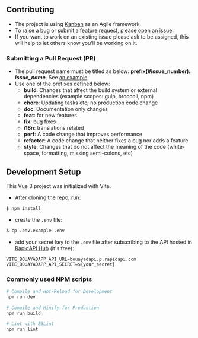 ## Contributing
- The project is using [Kanban]() as an Agile framework.
- To raise a bug or submit a feature request, please [open an issue](https://github.com/moghwan/web.bouayad.app/issues/new).
- If you want to work on an existing issue please ask to be assigned, this will help to let others know you'll be working on it.

### Submitting a Pull Request (PR)
- The pull request name must be titled as below: **prefix(#issue_number): _issue_name_**. See [an example](https://github.com/moghwan/web.bouayad.app/pull/22)
- Use one of the prefixes defined below:
  - **build**: Changes that affect the build system or external dependencies (example scopes: gulp, broccoli, npm)
  - **chore**: Updating tasks etc; no production code change
  - **doc**: Documentation only changes
  - **feat**: for new features
  - **fix**: bug fixes
  - **i18n**: translations related
  - **perf**: A code change that improves performance
  - **refactor**: A code change that neither fixes a bug nor adds a feature
  - **style**: Changes that do not affect the meaning of the code (white-space, formatting, missing semi-colons, etc)

## Development Setup
This Vue 3 project was initialized with Vite.
- After cloning the repo, run:
```sh
$ npm install
```
- create the `.env` file:
```sh
$ cp .env.example .env
```
- add your secret key to the `.env` file after subscribing to the API hosted in [RapidAPI Hub](https://rapidapi.com/chaouimar2/api/bouayadapi/) (it's free):
```
VITE_BOUAYADAPP_API_URL=bouayadapi.p.rapidapi.com
VITE_BOUAYADAPP_API_SECRET=${your_secret}
```

### Commonly used NPM scripts
```sh
# Compile and Hot-Reload for Development
npm run dev

# Compile and Minify for Production
npm run build

# Lint with ESLint
npm run lint
```
